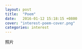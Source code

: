 ```yaml
---
layout: post
title:  "Poem"
date:   2016-01-12 15:18:15 +0800
cover: "interest-poem-cover.png"
categories: interest
---
```


照片
